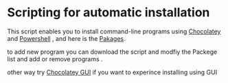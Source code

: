 ﻿# Scripting for automatic installation

This script enables you to install command-line programs
using [Chocolatey](https://chocolatey.org/) and [Powershell](https://docs.microsoft.com/en-us/powershell/) , and here is the [Pakages](https://docs.microsoft.com/en-us/powershell/).

to add new program you can download the script and modfiy the Packege list and add or remove programs .

other way try [Chocolatey GUI](https://community.chocolatey.org/packages/ChocolateyGUI) if you want to experince installing using GUI
